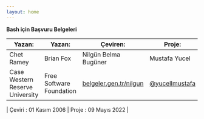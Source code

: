```yaml
---
layout: home
---
```


**Bash için Başvuru Belgeleri**

| Yazan:                          | Yazan:                   | Çeviren:                                                      | Proje:                                                 |
| ------------------------------- | ------------------------ | ------------------------------------------------------------- | ------------------------------------------------------ |
| Chet Ramey                      | Brian Fox                | Nilgün Belma Bugüner                                          | Mustafa Yucel                                          |
| Case Western Reserve University | Free Software Foundation | [belgeler.gen.tr/nilgun](https://www.belgeler.gen.tr/nilgun/) | [@yucellmustafa](https://www.github.com/yucellmustafa) |

| Çeviri : 01 Kasım 2006 | Proje : 09 Mayıs 2022 |
